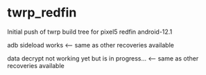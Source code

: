 # twrp_redfin
Initial push of twrp build tree for pixel5 redfin android-12.1

adb sideload works   <-- same as other recoveries available

data decrypt not working yet but is in progress...   <-- same as other recoveries available

